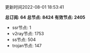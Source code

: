 更新时间2022-08-01 18:53:41

**总订阅: 64**
**总节点: 8424**
**有效节点: 2405**
- ssr节点: 1
- v2ray节点: 1753
- ss节点: 504
- trojan节点: 147
